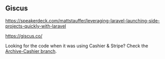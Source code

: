 ## Giscus

https://speakerdeck.com/mattstauffer/leveraging-laravel-launching-side-projects-quickly-with-laravel

https://giscus.co/

Looking for the code when it was using Cashier & Stripe? Check the [Archive-Cashier branch](https://github.com/tightenco/giscus/tree/archive/cashier).


